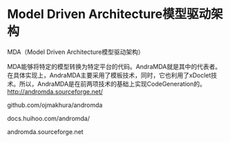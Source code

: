 # Model Driven Architecture模型驱动架构



MDA（Model Driven Architecture模型驱动架构）

MDA能够将特定的模型转换为特定平台的代码。AndraMDA就是其中的代表者。在具体实现上，AndraMDA主要采用了模板技术，同时，它也利用了xDoclet技术。所以，AndraMDA是在前两项技术的基础上实现CodeGeneration的。 http://andromda.sourceforge.net/

github.com/ojmakhura/andromda


docs.huihoo.com/andromda/



andromda.sourceforge.net